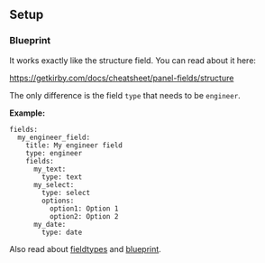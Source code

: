 ## Setup

### Blueprint

It works exactly like the structure field. You can read about it here:

https://getkirby.com/docs/cheatsheet/panel-fields/structure

The only difference is the field `type` that needs to be `engineer`.

**Example:**

```text
fields:
  my_engineer_field:
    title: My engineer field
    type: engineer
    fields:
      my_text:
        type: text
      my_select:
        type: select
        options:
          option1: Option 1
          option2: Option 2
      my_date:
        type: date
```

Also read about [fieldtypes](fieldtypes.md) and [blueprint](blueprint.md).